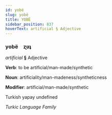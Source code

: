 ```yaml
---
id: yobë
slug: yobë
title: YOBË
sidebar_position: 837
hoverText: artificial § Adjective
---
```


### yobë&emsp;<span kind="abugida">ɀʋʇ</span>

*artificial* **§** Adjective

**Verb**: to be artificial/man-made/synthetic

**Noun**: artificiality/man-madeness/syntheticness

**Modifier**: artificial/man-made/synthetic

Turkish yapay undefined

*Turkic Language Family*